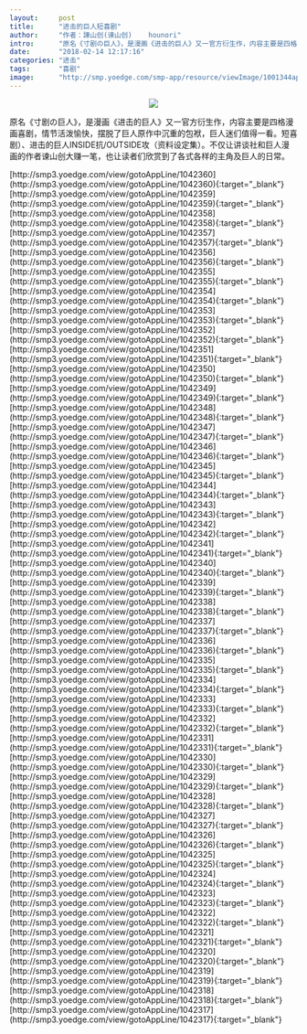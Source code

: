 ```yaml
---
layout:     post
title:      "进击的巨人短喜剧"
author:     "作者：諌山创(谏山创)    hounori"
intro:      "原名《寸剧の巨人》，是漫画《进击的巨人》又一官方衍生作，内容主要是四格漫画喜剧，情节活泼愉快，摆脱了巨人原作中沉重的包袱，巨人迷们值得一看。短喜剧）、进击的巨人INSIDE抗/OUTSIDE攻（资料设定集）。不仅让讲谈社和巨人漫画的作者谏山创大赚一笔，也让读者们欣赏到了各式各样的主角及巨人的日常。"
date:       "2018-02-14 12:17:16"
categories: "进击"
tags:       "喜剧"
image:      "http://smp.yoedge.com/smp-app/resource/viewImage/1001344appline.png"
---
```

<div style="text-align: center">
<p><img src="http://smp.yoedge.com/smp-app/resource/viewImage/1001344appline.png"/></p>
</div>
<p class="post-meta">
<span>原名《寸剧の巨人》，是漫画《进击的巨人》又一官方衍生作，内容主要是四格漫画喜剧，情节活泼愉快，摆脱了巨人原作中沉重的包袱，巨人迷们值得一看。短喜剧）、进击的巨人INSIDE抗/OUTSIDE攻（资料设定集）。不仅让讲谈社和巨人漫画的作者谏山创大赚一笔，也让读者们欣赏到了各式各样的主角及巨人的日常。</span>
</p>
[http://smp3.yoedge.com/view/gotoAppLine/1042360](http://smp3.yoedge.com/view/gotoAppLine/1042360){:target="_blank"}
[http://smp3.yoedge.com/view/gotoAppLine/1042359](http://smp3.yoedge.com/view/gotoAppLine/1042359){:target="_blank"}
[http://smp3.yoedge.com/view/gotoAppLine/1042358](http://smp3.yoedge.com/view/gotoAppLine/1042358){:target="_blank"}
[http://smp3.yoedge.com/view/gotoAppLine/1042357](http://smp3.yoedge.com/view/gotoAppLine/1042357){:target="_blank"}
[http://smp3.yoedge.com/view/gotoAppLine/1042356](http://smp3.yoedge.com/view/gotoAppLine/1042356){:target="_blank"}
[http://smp3.yoedge.com/view/gotoAppLine/1042355](http://smp3.yoedge.com/view/gotoAppLine/1042355){:target="_blank"}
[http://smp3.yoedge.com/view/gotoAppLine/1042354](http://smp3.yoedge.com/view/gotoAppLine/1042354){:target="_blank"}
[http://smp3.yoedge.com/view/gotoAppLine/1042353](http://smp3.yoedge.com/view/gotoAppLine/1042353){:target="_blank"}
[http://smp3.yoedge.com/view/gotoAppLine/1042352](http://smp3.yoedge.com/view/gotoAppLine/1042352){:target="_blank"}
[http://smp3.yoedge.com/view/gotoAppLine/1042351](http://smp3.yoedge.com/view/gotoAppLine/1042351){:target="_blank"}
[http://smp3.yoedge.com/view/gotoAppLine/1042350](http://smp3.yoedge.com/view/gotoAppLine/1042350){:target="_blank"}
[http://smp3.yoedge.com/view/gotoAppLine/1042349](http://smp3.yoedge.com/view/gotoAppLine/1042349){:target="_blank"}
[http://smp3.yoedge.com/view/gotoAppLine/1042348](http://smp3.yoedge.com/view/gotoAppLine/1042348){:target="_blank"}
[http://smp3.yoedge.com/view/gotoAppLine/1042347](http://smp3.yoedge.com/view/gotoAppLine/1042347){:target="_blank"}
[http://smp3.yoedge.com/view/gotoAppLine/1042346](http://smp3.yoedge.com/view/gotoAppLine/1042346){:target="_blank"}
[http://smp3.yoedge.com/view/gotoAppLine/1042345](http://smp3.yoedge.com/view/gotoAppLine/1042345){:target="_blank"}
[http://smp3.yoedge.com/view/gotoAppLine/1042344](http://smp3.yoedge.com/view/gotoAppLine/1042344){:target="_blank"}
[http://smp3.yoedge.com/view/gotoAppLine/1042343](http://smp3.yoedge.com/view/gotoAppLine/1042343){:target="_blank"}
[http://smp3.yoedge.com/view/gotoAppLine/1042342](http://smp3.yoedge.com/view/gotoAppLine/1042342){:target="_blank"}
[http://smp3.yoedge.com/view/gotoAppLine/1042341](http://smp3.yoedge.com/view/gotoAppLine/1042341){:target="_blank"}
[http://smp3.yoedge.com/view/gotoAppLine/1042340](http://smp3.yoedge.com/view/gotoAppLine/1042340){:target="_blank"}
[http://smp3.yoedge.com/view/gotoAppLine/1042339](http://smp3.yoedge.com/view/gotoAppLine/1042339){:target="_blank"}
[http://smp3.yoedge.com/view/gotoAppLine/1042338](http://smp3.yoedge.com/view/gotoAppLine/1042338){:target="_blank"}
[http://smp3.yoedge.com/view/gotoAppLine/1042337](http://smp3.yoedge.com/view/gotoAppLine/1042337){:target="_blank"}
[http://smp3.yoedge.com/view/gotoAppLine/1042336](http://smp3.yoedge.com/view/gotoAppLine/1042336){:target="_blank"}
[http://smp3.yoedge.com/view/gotoAppLine/1042335](http://smp3.yoedge.com/view/gotoAppLine/1042335){:target="_blank"}
[http://smp3.yoedge.com/view/gotoAppLine/1042334](http://smp3.yoedge.com/view/gotoAppLine/1042334){:target="_blank"}
[http://smp3.yoedge.com/view/gotoAppLine/1042333](http://smp3.yoedge.com/view/gotoAppLine/1042333){:target="_blank"}
[http://smp3.yoedge.com/view/gotoAppLine/1042332](http://smp3.yoedge.com/view/gotoAppLine/1042332){:target="_blank"}
[http://smp3.yoedge.com/view/gotoAppLine/1042331](http://smp3.yoedge.com/view/gotoAppLine/1042331){:target="_blank"}
[http://smp3.yoedge.com/view/gotoAppLine/1042330](http://smp3.yoedge.com/view/gotoAppLine/1042330){:target="_blank"}
[http://smp3.yoedge.com/view/gotoAppLine/1042329](http://smp3.yoedge.com/view/gotoAppLine/1042329){:target="_blank"}
[http://smp3.yoedge.com/view/gotoAppLine/1042328](http://smp3.yoedge.com/view/gotoAppLine/1042328){:target="_blank"}
[http://smp3.yoedge.com/view/gotoAppLine/1042327](http://smp3.yoedge.com/view/gotoAppLine/1042327){:target="_blank"}
[http://smp3.yoedge.com/view/gotoAppLine/1042326](http://smp3.yoedge.com/view/gotoAppLine/1042326){:target="_blank"}
[http://smp3.yoedge.com/view/gotoAppLine/1042325](http://smp3.yoedge.com/view/gotoAppLine/1042325){:target="_blank"}
[http://smp3.yoedge.com/view/gotoAppLine/1042324](http://smp3.yoedge.com/view/gotoAppLine/1042324){:target="_blank"}
[http://smp3.yoedge.com/view/gotoAppLine/1042323](http://smp3.yoedge.com/view/gotoAppLine/1042323){:target="_blank"}
[http://smp3.yoedge.com/view/gotoAppLine/1042322](http://smp3.yoedge.com/view/gotoAppLine/1042322){:target="_blank"}
[http://smp3.yoedge.com/view/gotoAppLine/1042321](http://smp3.yoedge.com/view/gotoAppLine/1042321){:target="_blank"}
[http://smp3.yoedge.com/view/gotoAppLine/1042320](http://smp3.yoedge.com/view/gotoAppLine/1042320){:target="_blank"}
[http://smp3.yoedge.com/view/gotoAppLine/1042319](http://smp3.yoedge.com/view/gotoAppLine/1042319){:target="_blank"}
[http://smp3.yoedge.com/view/gotoAppLine/1042318](http://smp3.yoedge.com/view/gotoAppLine/1042318){:target="_blank"}
[http://smp3.yoedge.com/view/gotoAppLine/1042317](http://smp3.yoedge.com/view/gotoAppLine/1042317){:target="_blank"}


